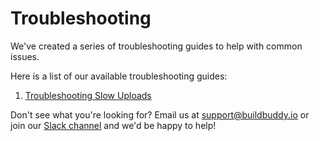 <!--
{
  "name": "Troubleshooting",
  "category": "5f18d210c4a59be9e3cf8136",
  "priority": 1000
}
-->
# Troubleshooting

We've created a series of troubleshooting guides to help with common issues.

Here is a list of our available troubleshooting guides:

1. [Troubleshooting Slow Uploads](troubleshooting-slow-upload.md)

Don't see what you're looking for? Email us at [support@buildbuddy.io](support@buildbuddy.io) or join our [Slack channel](https://join.slack.com/t/buildbuddy/shared_invite/zt-e0cugoo1-GiHaFuzzOYBPQzl9rkUR_g) and we'd be happy to help!